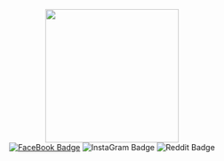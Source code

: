 <div id="header" align="center">
  <img src="https://media.giphy.com/media/HwBlFQZFcAoUcPHZdX/giphy.gif" width="240"/>
  <div id="badges">
    <a href="https://google.com"><img src="https://img.shields.io/badge/FaceBook-blue?style=for-the-badge&logo=facebook&logoColor=white" alt="FaceBook Badge"/></a>
    <img src="https://img.shields.io/badge/Instagram-hotpink?style=for-the-badge&logo=instagram&logoColor=white" alt="InstaGram Badge"/>
    <img src="https://img.shields.io/badge/Reddit-orange?style=for-the-badge&logo=reddit&logoColor=white" alt="Reddit Badge"/>
  </div>
</div>
